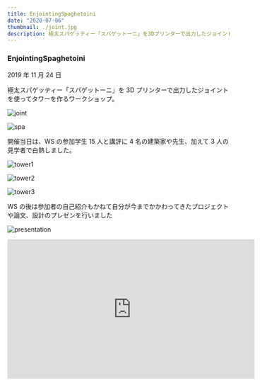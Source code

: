 ```yaml
---
title: EnjointingSpaghetoini
date: "2020-07-06"
thumbnail: ./joint.jpg
description: 極太スパゲッティー「スパゲットーニ」を3Dプリンターで出力したジョイントを使ってタワーを作るワークショップ。
---
```


### EnjointingSpaghetoini

2019 年 11 月 24 日

極太スパゲッティー「スパゲットーニ」を 3D プリンターで出力したジョイントを使ってタワーを作るワークショップ。

<div class="kg-card kg-image-card kg-width-mini">

![joint](./joint.jpg)

</div>

<div class="kg-card kg-image-card kg-width-mini">

![spa](./spagetoini.jpg)

</div>

開催当日は、WS の参加学生 15 人と講評に 4 名の建築家や先生、加えて 3 人の見学者で白熱しました。

<div class="kg-card kg-image-card kg-width-mini">

![tower1](./tower1.jpg)

</div>
<div class="kg-card kg-image-card kg-width-mini">

![tower2](./tower2.jpg)

</div>
<div class="kg-card kg-image-card kg-width-mini">

![tower3](./tower3.jpg)

</div>

WS の後は参加者の自己紹介もかねて自分が今までかかわってきたプロジェクトや論文、設計のプレゼンを行いました

<div class="kg-card kg-image-card kg-width-mini">

![presentation](./presentation.jpg)

</div>

<iframe width="560" height="315" src="https://www.youtube.com/embed/BCpumtefko4" frameborder="0" allow="accelerometer; autoplay; encrypted-media; gyroscope; picture-in-picture" allowfullscreen></iframe>
